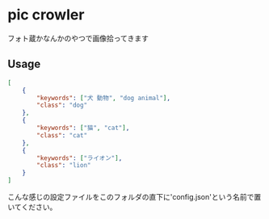 # pic crowler

フォト蔵かなんかのやつで画像拾ってきます

## Usage

```json
[
    {
        "keywords": ["犬 動物", "dog animal"],
        "class": "dog"
    },
    {
        "keywords": ["猫", "cat"],
        "class": "cat"
    },
    {
        "keywords": ["ライオン"],
        "class": "lion"
    }
]
```

こんな感じの設定ファイルをこのフォルダの直下に'config.json'という名前で置いてください。